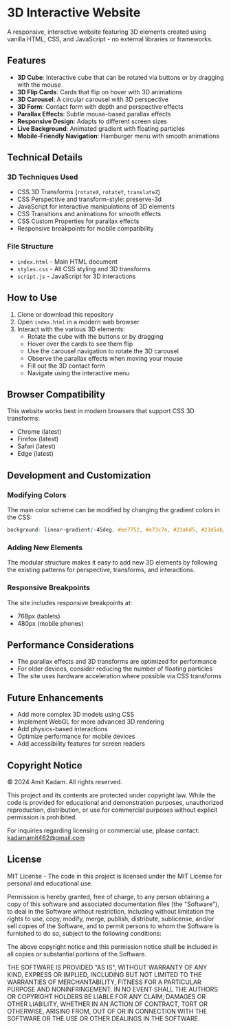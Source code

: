 # 3D Interactive Website

A responsive, interactive website featuring 3D elements created using vanilla HTML, CSS, and JavaScript - no external libraries or frameworks.

## Features

- **3D Cube**: Interactive cube that can be rotated via buttons or by dragging with the mouse
- **3D Flip Cards**: Cards that flip on hover with 3D animations
- **3D Carousel**: A circular carousel with 3D perspective
- **3D Form**: Contact form with depth and perspective effects
- **Parallax Effects**: Subtle mouse-based parallax effects
- **Responsive Design**: Adapts to different screen sizes
- **Live Background**: Animated gradient with floating particles
- **Mobile-Friendly Navigation**: Hamburger menu with smooth animations

## Technical Details

### 3D Techniques Used

- CSS 3D Transforms (`rotateX`, `rotateY`, `translateZ`)
- CSS Perspective and transform-style: preserve-3d
- JavaScript for interactive manipulations of 3D elements
- CSS Transitions and animations for smooth effects
- CSS Custom Properties for parallax effects
- Responsive breakpoints for mobile compatibility

### File Structure

- `index.html` - Main HTML document
- `styles.css` - All CSS styling and 3D transforms
- `script.js` - JavaScript for 3D interactions

## How to Use

1. Clone or download this repository
2. Open `index.html` in a modern web browser
3. Interact with the various 3D elements:
   - Rotate the cube with the buttons or by dragging
   - Hover over the cards to see them flip
   - Use the carousel navigation to rotate the 3D carousel
   - Observe the parallax effects when moving your mouse
   - Fill out the 3D contact form
   - Navigate using the interactive menu

## Browser Compatibility

This website works best in modern browsers that support CSS 3D transforms:
- Chrome (latest)
- Firefox (latest)
- Safari (latest)
- Edge (latest)

## Development and Customization

### Modifying Colors

The main color scheme can be modified by changing the gradient colors in the CSS:
```css
background: linear-gradient(-45deg, #ee7752, #e73c7e, #23a6d5, #23d5ab);
```

### Adding New Elements

The modular structure makes it easy to add new 3D elements by following the existing patterns for perspective, transforms, and interactions.

### Responsive Breakpoints

The site includes responsive breakpoints at:
- 768px (tablets)
- 480px (mobile phones)

## Performance Considerations

- The parallax effects and 3D transforms are optimized for performance
- For older devices, consider reducing the number of floating particles
- The site uses hardware acceleration where possible via CSS transforms

## Future Enhancements

- Add more complex 3D models using CSS
- Implement WebGL for more advanced 3D rendering
- Add physics-based interactions
- Optimize performance for mobile devices
- Add accessibility features for screen readers

## Copyright Notice

© 2024 Amit Kadam. All rights reserved.

This project and its contents are protected under copyright law. While the code is provided for educational and demonstration purposes, unauthorized reproduction, distribution, or use for commercial purposes without explicit permission is prohibited.

For inquiries regarding licensing or commercial use, please contact: kadamamit462@gmail.com

## License

MIT License - The code in this project is licensed under the MIT License for personal and educational use.

Permission is hereby granted, free of charge, to any person obtaining a copy of this software and associated documentation files (the "Software"), to deal in the Software without restriction, including without limitation the rights to use, copy, modify, merge, publish, distribute, sublicense, and/or sell copies of the Software, and to permit persons to whom the Software is furnished to do so, subject to the following conditions:

The above copyright notice and this permission notice shall be included in all copies or substantial portions of the Software.

THE SOFTWARE IS PROVIDED "AS IS", WITHOUT WARRANTY OF ANY KIND, EXPRESS OR IMPLIED, INCLUDING BUT NOT LIMITED TO THE WARRANTIES OF MERCHANTABILITY, FITNESS FOR A PARTICULAR PURPOSE AND NONINFRINGEMENT. IN NO EVENT SHALL THE AUTHORS OR COPYRIGHT HOLDERS BE LIABLE FOR ANY CLAIM, DAMAGES OR OTHER LIABILITY, WHETHER IN AN ACTION OF CONTRACT, TORT OR OTHERWISE, ARISING FROM, OUT OF OR IN CONNECTION WITH THE SOFTWARE OR THE USE OR OTHER DEALINGS IN THE SOFTWARE. 
